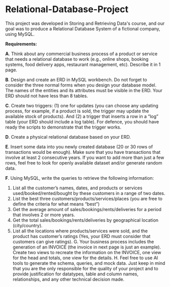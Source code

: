 # Relational-Database-Project
This project was developed in Storing and Retrieving Data's course, and our goal was to produce a Relational Database System of a fictional company, using MySQL. 

**Requirements:**

**A**. Think about any commercial business process of a product or service that needs a relational database
to work (e.g., online shops, booking systems, food delivery apps, restaurant management, etc).
Describe it in 1 page.

**B**. Design and create an ERD in MySQL workbench. Do not forget to consider the three normal forms
when you design your database model. The names of the entities and its attributes must be visible
in the ERD. Your ERD should not have less than 8 tables.

**C**. Create two triggers: (1) one for updates (you can choose any updating process, for example, if a
product is sold, the trigger may update the available stock of products). And (2) a trigger that inserts
a row in a “log” table (your ERD should include a log table). For defence, you should have ready the
scripts to demonstrate that the trigger works.

**D**. Create a physical relational database based on your ERD.

**E**. Insert some data into you newly created database (20 or 30 rows of transactions would be enough).
Make sure that you have transactions that involve at least 2 consecutive years. If you want to add
more than just a few rows, feel free to look for openly available dataset and/or generate random
data.

**F**. Using MySQL, write the queries to retrieve the following information:
1. List all the customer’s names, dates, and products or services used/booked/rented/bought by
these customers in a range of two dates.
2. List the best three customers/products/services/places (you are free to define the criteria for
what means “best”)
3. Get the average amount of sales/bookings/rents/deliveries for a period that involves 2 or more
years.
4. Get the total sales/bookings/rents/deliveries by geographical location (city/country).
5. List all the locations where products/services were sold, and the product has customer’s ratings
(Yes, your ERD must consider that customers can give ratings).
G. Your business process includes the generation of an INVOICE (the invoice in next page is just an
example). Create two views to recreate the information on the INVOICE, one view for the head and
totals, one view for the details.
H. Feel free to use AI tools to generate the schema, queries, and mock data. Just keep in mind that you
are the only responsible for the quality of your project and to provide justification for datatypes,
table and column names, relationships, and any other technical decision made.

